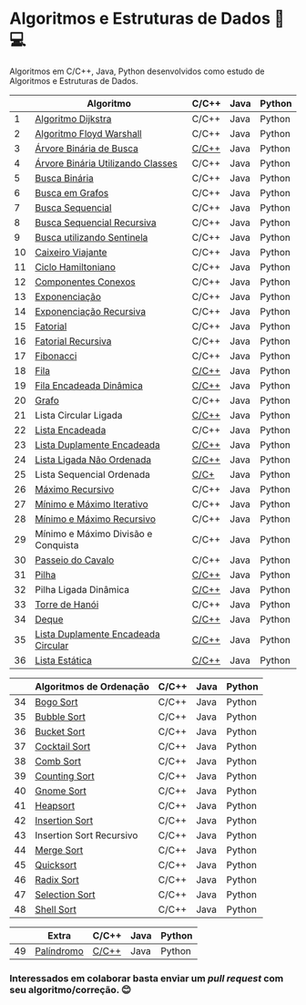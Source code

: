 # Algoritmos e Estruturas de Dados :open_file_folder::computer:

Algoritmos em C/C++, Java, Python desenvolvidos como estudo de Algoritmos e Estruturas de Dados.

|    | Algoritmo                           | C/C++ | Java | Python
|----|-------------------------------------|-------|------|-------|
| 1  | [Algoritmo Dijkstra][1]                  | C/C++ | Java | Python
| 2  | [Algoritmo Floyd Warshall][2]             | C/C++ | Java | Python
| 3  | [Árvore Binária de Busca][3]              | [C/C++](./Árvore) | Java | Python
| 4  | [Árvore Binária Utilizando Classes][4]   | C/C++ | Java | Python
| 5  | [Busca Binária][5]                       | C/C++ | Java | Python
| 6  | [Busca em Grafos][6]                      | C/C++ | Java | Python
| 7  | [Busca Sequencial][7]                    | C/C++ | Java | Python
| 8  | [Busca Sequencial Recursiva][8]          | C/C++ | Java | Python
| 9  | [Busca utilizando Sentinela][9]          | C/C++ | Java | Python
| 10 | [Caixeiro Viajante][10]                   | C/C++ | Java | Python
| 11 | [Ciclo Hamiltoniano][11]                  | C/C++ | Java | Python
| 12 | [Componentes Conexos][12]                 | C/C++ | Java | Python
| 13 | [Exponenciação][13]                       | C/C++ | Java | Python
| 14 | [Exponenciação Recursiva][14]             | C/C++ | Java | Python
| 15 | [Fatorial][15]                            | C/C++ | Java | Python
| 16 | [Fatorial Recursiva][16]                  | C/C++ | Java | Python
| 17 | [Fibonacci][17]                           | C/C++ | Java | Python
| 18 | [Fila][18]                                | [C/C++](./Fila) | Java | Python
| 19 | [Fila Encadeada Dinâmica][19]             | [C/C++](./Fila) | Java | Python
| 20 | [Grafo][20]                               | C/C++ | Java | Python
| 21 | Lista Circular Ligada                     | [C/C++](./Lista%20Encadeada%20Circular) | Java | Python
| 22 | [Lista Encadeada][22]                     | C/C++ | Java | Python
| 23 | [Lista Duplamente Encadeada][23]          | [C/C++](./Lista%20Duplamente%20Encadeada) | Java | Python
| 24 | [Lista Ligada Não Ordenada][24]           | [C/C++](./Lista%20Encadeada) | Java | Python
| 25 | Lista Sequencial Ordenada           | [C/C+](./Lista%20Encadeada) | Java | Python
| 26 | [Máximo Recursivo][26]                    | C/C++ | Java | Python
| 27 | [Mínimo e Máximo Iterativo][27]           | C/C++ | Java | Python
| 28 | [Mínimo e Máximo Recursivo][28]           | C/C++ | Java | Python
| 29 | Mínimo e Máximo Divisão e Conquista | C/C++ | Java | Python
| 30 | [Passeio do Cavalo][30]                   | C/C++ | Java | Python
| 31 | [Pilha][31]                               | [C/C++](./Pilha) | Java | Python
| 32 | Pilha Ligada Dinâmica               | [C/C++](./Pilha) | Java | Python
| 33 | [Torre de Hanói][33]                      | C/C++ | Java | Python
| 34 | [Deque][49]                               | [C/C++](./Deque) | Java | Python
| 35 | [Lista Duplamente Encadeada Circular][50]          | [C/C++](./Lista%20Duplamente%20Encadeada%20Circular) | Java | Python
| 36 | [Lista Estática][51]                      | [C/C++](./Lista%20Estática) | Java | Python

|    | Algoritmos de Ordenação             | C/C++ | Java | Python |
|----|-------------------------------------|-------|------|--------|
| 34 | [Bogo Sort][34]                     | C/C++ | Java | Python
| 35 | [Bubble Sort][35]                         | C/C++ | Java | Python
| 36 | [Bucket Sort][36]                     | C/C++ | Java | Python
| 37 | [Cocktail Sort][37]                       | C/C++ | Java | Python
| 38 | [Comb Sort][38]                           | C/C++ | Java | Python
| 39 | [Counting Sort][39]                       | C/C++ | Java | Python
| 40 | [Gnome Sort][40]                          | C/C++ | Java | Python
| 41 | [Heapsort][41]                            | C/C++ | Java | Python
| 42 | [Insertion Sort][42]                      | C/C++ | Java | Python
| 43 | Insertion Sort Recursivo            | C/C++ | Java | Python
| 44 | [Merge Sort][44]                          | C/C++ | Java | Python
| 45 | [Quicksort][45]                           | C/C++ | Java | Python
| 46 | [Radix Sort][46]                          | C/C++ | Java | Python
| 47 | [Selection Sort][47]                      | C/C++ | Java | Python
| 48 | [Shell Sort][48]                          | C/C++ | Java | Python

|    | Extra                               | C/C++ | Java | Python
|----|-------------------------------------|-------|------|-------|
| 49 | [Palíndromo][52]                          | [C/C++](./Pilha/Palindromo.c) | Java | Python

### Interessados em colaborar basta enviar um *pull request* com seu algoritmo/correção. :blush:

[1]: https://pt.wikipedia.org/wiki/Algoritmo_de_Dijkstra
[2]: https://pt.wikipedia.org/wiki/Algoritmo_de_Floyd-Warshall
[3]: https://pt.wikipedia.org/wiki/%C3%81rvore_bin%C3%A1ria_de_busca
[4]: https://pt.wikipedia.org/wiki/%C3%81rvore_bin%C3%A1ria
[5]: https://www.ime.usp.br/~pf/analise_de_algoritmos/aulas/binarysearch.html
[6]: http://www.professeurs.polymtl.ca/michel.gagnon/Disciplinas/Bac/Grafos/Busca/busca.html
[7]: https://pt.wikipedia.org/wiki/Busca_linear
[8]: https://pt.wikipedia.org/wiki/Busca_linear
[9]: https://updatedcode.wordpress.com/2015/06/16/busca-sequencial-com-sentinela/
[10]: https://pt.wikipedia.org/wiki/Problema_do_caixeiro-viajante
[11]: https://pt.wikipedia.org/wiki/Caminho_hamiltoniano
[12]: https://www.ime.usp.br/~pf/algoritmos_para_grafos/aulas/components.html
[13]: https://pt.wikipedia.org/wiki/Exponencia%C3%A7%C3%A3o
[14]: https://pt.wikipedia.org/wiki/Exponencia%C3%A7%C3%A3o
[15]: https://pt.wikipedia.org/wiki/Fatorial
[16]: https://pt.wikipedia.org/wiki/Fatorial
[17]: https://pt.wikipedia.org/wiki/Sequ%C3%AAncia_de_Fibonacci
[18]: https://pt.wikipedia.org/wiki/FIFO
[19]: https://www.ime.usp.br/~pf/algoritmos/aulas/lista.html
[20]: https://pt.wikipedia.org/wiki/Teoria_dos_grafos
[22]: https://pt.wikipedia.org/wiki/Lista_ligada
[23]: https://pt.wikipedia.org/wiki/Lista_duplamente_ligada
[24]: https://www.ime.usp.br/~pf/algoritmos/aulas/lista.html
[26]: https://www.ime.usp.br/~pf/algoritmos/aulas/recu.html
[27]: https://www.ime.usp.br/~pf/algoritmos/aulas/recu.html
[28]: https://www.ime.usp.br/~pf/algoritmos/aulas/recu.html
[30]: https://pt.wikipedia.org/wiki/Problema_do_cavalo
[31]: https://pt.wikipedia.org/wiki/LIFO
[33]: https://pt.wikipedia.org/wiki/Torre_de_Han%C3%B3i
[34]: https://pt.wikipedia.org/wiki/Bogosort
[35]: https://pt.wikipedia.org/wiki/Bubble_sort
[36]: https://pt.wikipedia.org/wiki/Bucket_sort
[37]: https://pt.wikipedia.org/wiki/Cocktail_sort
[38]: https://pt.wikipedia.org/wiki/Comb_sort
[39]: https://pt.wikipedia.org/wiki/Counting_sort
[40]: https://pt.wikipedia.org/wiki/Gnome_sort
[41]: https://pt.wikipedia.org/wiki/Heapsort
[42]: https://pt.wikipedia.org/wiki/Insertion_sort
[44]: https://pt.wikipedia.org/wiki/Merge_sort
[45]: https://pt.wikipedia.org/wiki/Quicksort
[46]: https://pt.wikipedia.org/wiki/Radix_sort
[47]: https://pt.wikipedia.org/wiki/Selection_sort
[48]: https://pt.wikipedia.org/wiki/Shell_sort
[49]: https://pt.wikipedia.org/wiki/Deque_(estruturas_de_dados)
[50]: https://www.youtube.com/playlist?list=PL3ZslI15yo2q_YwSxugrq_hfFOK4h4RU0
[51]: http://wiki.icmc.usp.br/images/a/ac/Lista_Sequencial_Estatica_09.pdf
[52]: https://pt.wikipedia.org/wiki/Pal%C3%ADndromo
